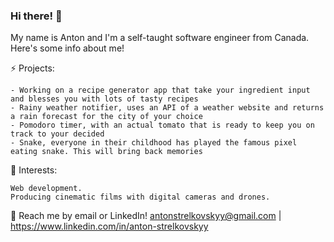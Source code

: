 ### Hi there! 👋

My name is Anton and I'm a self-taught software engineer from Canada. Here's some info about me!

⚡ Projects:

    - Working on a recipe generator app that take your ingredient input and blesses you with lots of tasty recipes
    - Rainy weather notifier, uses an API of a weather website and returns a rain forecast for the city of your choice
    - Pomodoro timer, with an actual tomato that is ready to keep you on track to your decided 
    - Snake, everyone in their childhood has played the famous pixel eating snake. This will bring back memories
    
🌱 Interests:

    Web development.
    Producing cinematic films with digital cameras and drones.

💬 Reach me by email or LinkedIn! antonstrelkovskyy@gmail.com | https://www.linkedin.com/in/anton-strelkovskyy

